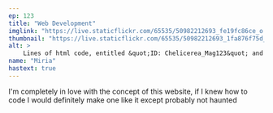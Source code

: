 ```yaml
---
ep: 123
title: "Web Development"
imglink: "https://live.staticflickr.com/65535/50982212693_fe19fc86ce_o.jpg"
thumbnail: "https://live.staticflickr.com/65535/50982212693_1fa876f75d_q.jpg"
alt: >
    Lines of html code, entitled &quot;ID: Chelicerea_Mag123&quot; and containing the phrases &quot;come in,&quot; &quot;Carlos Vittery Carlos Vittery,&quot; &quot;say hello to mother puppet,&quot; &quot;no lies or else &lt;3,&quot; and &quot;mountains don&#x27;t apologise&quot;
name: "Miria"
hastext: true
---
```

I'm completely in love with the concept of this website, if I knew how to code I would definitely make one like it except probably not haunted